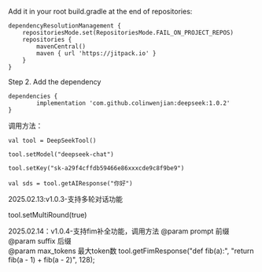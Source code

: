 Add it in your root build.gradle at the end of repositories:

	dependencyResolutionManagement {
		repositoriesMode.set(RepositoriesMode.FAIL_ON_PROJECT_REPOS)
		repositories {
			mavenCentral()
			maven { url 'https://jitpack.io' }
		}
	}
Step 2. Add the dependency

	dependencies {
	        implementation 'com.github.colinwenjian:deepseek:1.0.2'
	}


调用方法：

	val tool = DeepSeekTool()
 
	tool.setModel("deepseek-chat")
 
	tool.setKey("sk-a29f4cffdb59466e86xxxcde9c8f9be9")
 
	val sds = tool.getAIResponse("你好")

 2025.02.13:v1.0.3-支持多轮对话功能
 
 tool.setMultiRound(true)

2025.02.14：v1.0.4-支持fim补全功能，调用方法
@param prompt 前缀 
@param suffix 后缀  
@param max_tokens 最大token数
tool.getFimResponse("def fib(a):", "return fib(a - 1) + fib(a - 2)", 128);
